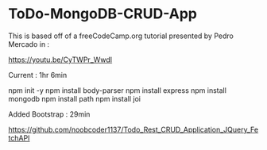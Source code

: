 # ToDo-MongoDB-CRUD-App

This is based off of a freeCodeCamp.org tutorial presented by Pedro Mercado in :

https://youtu.be/CyTWPr_WwdI

Current : 1hr 6min

 npm init -y
 npm install body-parser
 npm install express
 npm install mongodb
 npm install path
 npm install joi

 Added Bootstrap : 29min


https://github.com/noobcoder1137/Todo_Rest_CRUD_Application_JQuery_FetchAPI

